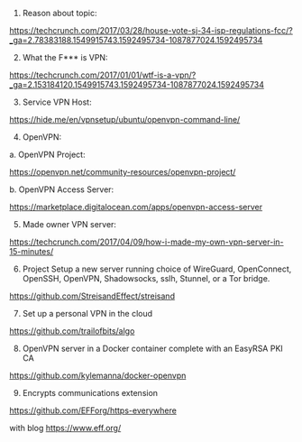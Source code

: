1. Reason about topic:

https://techcrunch.com/2017/03/28/house-vote-sj-34-isp-regulations-fcc/?_ga=2.78383188.1549915743.1592495734-1087877024.1592495734

2. What the F*** is VPN:

https://techcrunch.com/2017/01/01/wtf-is-a-vpn/?_ga=2.153184120.1549915743.1592495734-1087877024.1592495734

3. Service VPN Host:

https://hide.me/en/vpnsetup/ubuntu/openvpn-command-line/

4. OpenVPN:

a. OpenVPN Project:

https://openvpn.net/community-resources/openvpn-project/

b. OpenVPN Access Server:

https://marketplace.digitalocean.com/apps/openvpn-access-server

5. Made owner VPN server:

https://techcrunch.com/2017/04/09/how-i-made-my-own-vpn-server-in-15-minutes/

6. Project Setup a new server running choice of WireGuard, OpenConnect, OpenSSH, OpenVPN, Shadowsocks, sslh, Stunnel, or a Tor bridge. 

https://github.com/StreisandEffect/streisand

7. Set up a personal VPN in the cloud

https://github.com/trailofbits/algo

8. OpenVPN server in a Docker container complete with an EasyRSA PKI CA

https://github.com/kylemanna/docker-openvpn

9. Encrypts communications extension 

https://github.com/EFForg/https-everywhere

with blog https://www.eff.org/

